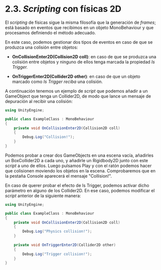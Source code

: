 

# 2.3. *Scripting* con físicas 2D

El *scripting* de físicas sigue la misma filosofía que la generación de
*frames*; está basado en eventos que recibimos en un objeto
MonoBehaviour y que procesamos definiendo el método adecuado.

En este caso, podemos gestionar dos tipos de eventos en caso de que se
produzca una colisión entre objetos:

-   **OnCollisionEnter2D(Collision2D coll)**: en caso de que se produzca
    una colisión entre objetos y ninguno de ellos tenga marcada la
    propiedad *Is Trigger.*

-   **OnTriggerEnter2D(Collider2D other)**: en caso de que un objeto
    marcado como *Is Trigger reciba* una colisión.

A continuación tenemos un ejemplo de *script* que podemos añadir a un
GameObject que tenga un Collider2D, de modo que lance un mensaje de
depuración al recibir una colisión:

```csharp
using UnityEngine;

public class ExampleClass : MonoBehaviour
{
    private void OnCollisionEnter2D(Collision2D coll)
    {
        Debug.Log("Collision!");
    }
}
```

Podemos probar a crear dos GameObjects en una escena vacía, añadirles un
BoxCollider2D a cada uno, y añadirle un Rigidbody2D junto con este
*script* a uno de ellos. Luego pulsamos Play y con el ratón podemos
hacer que colisionen moviendo los objetos en la escena. Comprobaremos
que en la pestaña Console aparecerá el mensaje "Collision!".

En caso de querer probar el efecto de Is Trigger, podemos activar dicho
parámetro en alguno de los Collider2D. En ese caso, podemos modificar el
*script* anterior de la siguiente manera:

```csharp
using UnityEngine;

public class ExampleClass : MonoBehaviour
{
    private void OnCollisionEnter2D(Collision2D coll)
    {
        Debug.Log("Physics collision!");
    }
    
    private void OnTriggerEnter2D(Collider2D other)
    {
        Debug.Log("Trigger collision!");
    }
}
```
